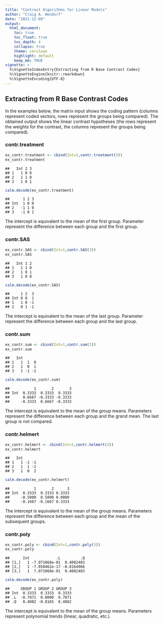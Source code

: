 ```yaml
---
title: "Contrast Algorithms for Linear Models"
author: "Craig A. Wendorf"
date: "2021-12-09"
output:
  html_document:
    toc: true
    toc_float: true
    toc_depth: 4
    collapse: true
    theme: cerulean
    highlight: default
    keep_md: TRUE
vignette: >
  %\VignetteIndexEntry{Extracting from R Base Contrast Codes}
  %\VignetteEngine{knitr::rmarkdown}
  %\VignetteEncoding{UTF-8}
---
```






## Extracting from R Base Contrast Codes

In the examples below, the matrix input shows the coding pattern (columns represent coded vectors, rows represent the groups being compared). The obtained output shows the linear contrast hypotheses (the rows represent the weights for the contrast, the columns represent the groups being compared).

### contr.treatment


```r
ex_contr.treatment <- cbind(Int=1,contr.treatment(3))
ex_contr.treatment
```

```
##   Int 2 3
## 1   1 0 0
## 2   1 1 0
## 3   1 0 1
```

```r
calm.decode(ex_contr.treatment)
```

```
##      1 2 3
## Int  1 0 0
## 2   -1 1 0
## 3   -1 0 1
```

The intercept is equivalent to the mean of the first group. Parameter represent the difference between each group and the first group. 

### contr.SAS


```r
ex_contr.SAS <- cbind(Int=1,contr.SAS(3))
ex_contr.SAS
```

```
##   Int 1 2
## 1   1 1 0
## 2   1 0 1
## 3   1 0 0
```

```r
calm.decode(ex_contr.SAS)
```

```
##     1 2  3
## Int 0 0  1
## 1   1 0 -1
## 2   0 1 -1
```

The intercept is equivalent to the mean of the last group. Parameter represent the difference between each group and the last group.

### contr.sum


```r
ex_contr.sum <- cbind(Int=1,contr.sum(3))
ex_contr.sum
```

```
##   Int      
## 1   1  1  0
## 2   1  0  1
## 3   1 -1 -1
```

```r
calm.decode(ex_contr.sum)
```

```
##           1       2       3
## Int  0.3333  0.3333  0.3333
##      0.6667 -0.3333 -0.3333
##     -0.3333  0.6667 -0.3333
```

The intercept is equivalent to the mean of the group means. Parameters represent the difference between each group and the grand mean. The last group is not compared.

### contr.helmert


```r
ex_contr.helmert <- cbind(Int=1,contr.helmert(3))
ex_contr.helmert
```

```
##   Int      
## 1   1 -1 -1
## 2   1  1 -1
## 3   1  0  2
```

```r
calm.decode(ex_contr.helmert)
```

```
##           1       2      3
## Int  0.3333  0.3333 0.3333
##     -0.5000  0.5000 0.0000
##     -0.1667 -0.1667 0.3333
```

The intercept is equivalent to the mean of the group means. Parameters represent the difference between each group and the mean of the subsequent groups. 

### contr.poly


```r
ex_contr.poly <- cbind(Int=1,contr.poly(3))
ex_contr.poly
```

```
##      Int            .L         .Q
## [1,]   1 -7.071068e-01  0.4082483
## [2,]   1 -7.850462e-17 -0.8164966
## [3,]   1  7.071068e-01  0.4082483
```

```r
calm.decode(ex_contr.poly)
```

```
##     GROUP 1 GROUP 2 GROUP 3
## Int  0.3333  0.3333  0.3333
## .L  -0.7071  0.0000  0.7071
## .Q   0.4082 -0.8165  0.4082
```

The intercept is equivalent to the mean of the group means. Parameters represent polynomial trends (linear, quadratic, etc.).
